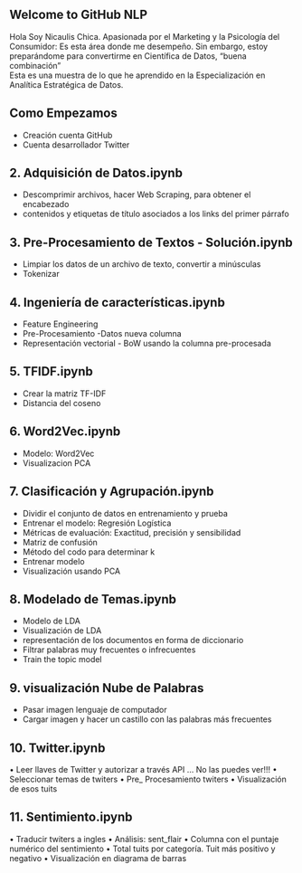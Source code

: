 
## Welcome to GitHub NLP
  
Hola Soy Nicaulis Chica. Apasionada por el Marketing   y la Psicología del Consumidor: Es esta área donde me desempeño. Sin embargo, estoy preparándome para convertirme en Científica de Datos, “buena combinación”         
Esta es una muestra de lo que he aprendido en la Especialización en Analítica Estratégica de Datos. 

## Como Empezamos  
-	Creación cuenta GitHub 
-	Cuenta desarrollador Twitter

## 2. Adquisición de Datos.ipynb

-	Descomprimir archivos, hacer Web Scraping, para obtener el encabezado 
-	contenidos y etiquetas de título asociados a los links del primer párrafo

## 3. Pre-Procesamiento de Textos - Solución.ipynb
-	Limpiar los datos de un archivo de texto, convertir a minúsculas
-	Tokenizar

## 4. Ingeniería de características.ipynb
-	Feature Engineering
-	Pre-Procesamiento -Datos nueva columna
-	Representación vectorial - BoW usando la columna pre-procesada

## 5. TFIDF.ipynb
-	Crear la matriz TF-IDF
-	Distancia del coseno

## 6.  Word2Vec.ipynb

-	Modelo: Word2Vec
-	Visualizacion PCA


## 7. Clasificación y Agrupación.ipynb
-	Dividir el conjunto de datos en entrenamiento y prueba
-	Entrenar el modelo: Regresión Logística
-	Métricas de evaluación: Exactitud, precisión y sensibilidad
-	Matriz de confusión
-	Método del codo para determinar k
-	Entrenar modelo 
-	Visualización usando PCA


## 8.  Modelado de Temas.ipynb
-	Modelo de LDA
-	Visualización de LDA
-	representación de los documentos en forma de diccionario
-	Filtrar palabras muy frecuentes o infrecuentes
-	Train the topic model


## 9.  visualización Nube de Palabras
-	Pasar imagen lenguaje de computador
-	Cargar imagen y hacer un castillo con las palabras más frecuentes


## 10. Twitter.ipynb
•	Leer llaves de Twitter y autorizar a través API … No las puedes ver!!!
•	Seleccionar temas de twiters
•	Pre_ Procesamiento twiters
•	Visualización de esos tuits


## 11.  Sentimiento.ipynb
•	Traducir twiters a ingles
•	Análisis: sent_flair
•	Columna con el puntaje numérico del sentimiento
•	Total tuits por categoría. Tuit más positivo y negativo
•	Visualización en diagrama de barras
